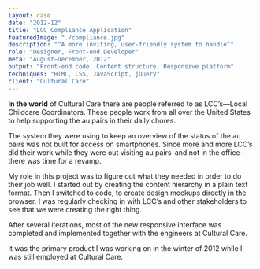 ```yaml
---
layout: case
date: "2012-12"
title: "LCC Compliance Application"
featuredImage: "./compliance.jpg"
description: "“A more inviting, user-friendly system to handle”"
role: "Designer, Front-end Developer"
meta: "August–December, 2012"
output: "Front-end code, Content structure, Responsive platform"
techniques: "HTML, CSS, JavaScript, jQuery"
client: "Cultural Care"
---
```


**In the world** of Cultural Care there are people referred to as LCC’s—Local Childcare Coordinators. These people work from all over the United States to help supporting the au pairs in their daily chores.

The system they were using to keep an overview of the status of the au pairs was not built for access on smartphones. Since more and more LCC’s did their work while they were out visiting au pairs–and not in the office–there was time for a revamp.

My role in this project was to figure out what they needed in order to do their job well. I started out by creating the content hierarchy in a plain text format. Then I switched to code, to create design mockups directly in the browser. I was regularly checking in with LCC’s and other stakeholders to see that we were creating the right thing.

After several iterations, most of the new responsive interface was completed and implemented together with the engineers at Cultural Care.

It was the primary product I was working on in the winter of 2012 while I was still employed at Cultural Care.
